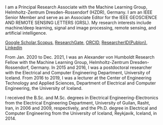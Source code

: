 I am a Principal Research Associate with the Machine Learning Group, Helmholtz-Zentrum Dresden-Rossendorf (HZDR), Germany. I am an IEEE Senior Member and serve as an Associate Editor for the IEEE GEOSCIENCE AND REMOTE SENSING LETTERS (GRSL). My research interests include machine/deep learning, signal and image processing, remote sensing, and artificial intelligence.

[Google Scholar](https://scholar.google.is/citations?user=hA\_Xi6MAAAAJ&hl=en),[Scopus](https://www.scopus.com/authid/detail.uri?authorId=36069933000), [ResearchGate](https://www.researchgate.net/profile/Behnood_Rasti), [ORCID](https://orcid.org/0000-0002-1091-9841), [ResearcherID(Publon)](https://publons.com/researcher/1598298/behnood-rasti), [Linkedin](https://www.linkedin.com/in/behnood-rasti-53ba9bb8/)


From Jan. 2020 to Dec. 2021, I was an Alexander von Humboldt Research Fellow with the Machine Learning Group, Helmholtz-Zentrum Dresden-Rossendorf, Germany. In 2015 and 2016, I was a postdoctoral researcher with the Electrical and Computer Engineering Department, University of Iceland. From 2016 to 2019, I was a lecturer at the Center of Engineering Technology and Applied Sciences, Department of Electrical and Computer Engineering, the University of Iceland.

I received the B.Sc. and M.Sc. degrees in Electrical Engineering-Electronics from the Electrical Engineering Department, University of Guilan, Rasht, Iran, in 2006 and 2009, respectively, and the Ph.D. degree in Electrical and Computer Engineering from the University of Iceland, Reykjavik, Iceland, in 2014.  







<!--
**BehnoodRasti/BehnoodRasti** is a ✨ _special_ ✨ repository because its `README.md` (this file) appears on your GitHub profile.

Here are some ideas to get you started:

- 🔭 I’m currently working on ...
- 🌱 I’m currently learning ...
- 👯 I’m looking to collaborate on ...
- 🤔 I’m looking for help with ...
- 💬 Ask me about ...
- 📫 How to reach me: ...
- 😄 Pronouns: ...
- ⚡ Fun fact: ...
-->
